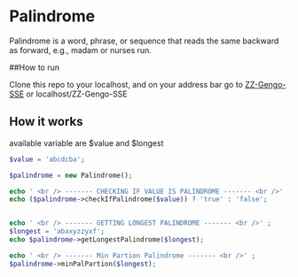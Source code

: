 # Palindrome

Palindrome is a word, phrase, or sequence that reads the same backward as forward, e.g., madam or nurses run.

##How to run

Clone this repo to your localhost, and on your address bar go to
[ZZ-Gengo-SSE](localhost/ZZ-Gengo-SSE) or localhost/ZZ-Gengo-SSE
## How it works

available variable are $value and $longest

```php
$value = 'abcdcba';

$palindrome = new Palindrome();

echo ' <br /> ------- CHECKING IF VALUE IS PALINDROME ------- <br />' ;
echo ($palindrome->checkIfPalindrome($value)) ? 'true' : 'false';


echo ' <br /> ------- GETTING LONGEST PALINDROME ------- <br />' ;
$longest = 'abaxyzzyxf';
echo $palindrome->getLongestPalindrome($longest);

echo ' <br /> ------- Min Partion Palindrome ------- <br />' ;
$palindrome->minPalPartion($longest);
```
